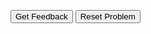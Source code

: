 <div id="PP1-sortableTrash" class="sortable-code"></div> 
<div id="PP1-sortable" class="sortable-code"></div> 
<div style="clear:both;"></div> 
<p> 
    <input id="PP1-feedbackLink" value="Get Feedback" type="button" /> 
    <input id="PP1-newInstanceLink" value="Reset Problem" type="button" /> 
</p> 
<script type="text/javascript"> 
(function(){
  var initial = "name = &quot;Bob&quot;\n" +
    "print(&quot;Hello&quot; + name)";
  var parsonsPuzzle = new ParsonsWidget({
    "sortableId": "PP1-sortable",
    "max_wrong_lines": 10,
    "grader": ParsonsWidget._graders.LineBasedGrader,
    "exec_limit": 2500,
    "can_indent": true,
    "x_indent": 50,
    "lang": "en",
    "show_feedback": true
  });
  parsonsPuzzle.init(initial);
  parsonsPuzzle.shuffleLines();
  $("#PP1-newInstanceLink").click(function(event){ 
      event.preventDefault(); 
      parsonsPuzzle.shuffleLines(); 
  }); 
  $("#PP1-feedbackLink").click(function(event){ 
      event.preventDefault(); 
      parsonsPuzzle.getFeedback(); 
  }); 
})(); 
</script>
